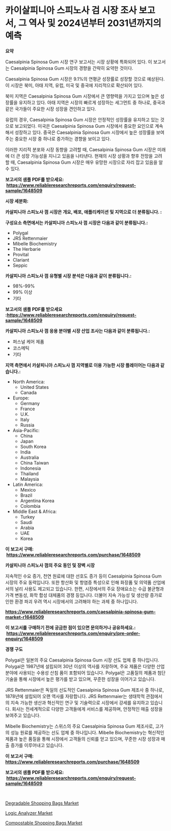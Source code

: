 <p><h1>카이살피니아 스피노사 검 시장 조사 보고서, 그 역사 및 2024년부터 2031년까지의 예측</h1></p><p><strong>요약</strong></p>
<p><p>Caesalpinia Spinosa Gum 시장 연구 보고서는 시장 상황에 특화되어 있다. 이 보고서는 Caesalpinia Spinosa Gum 시장의 경향을 간략히 요약한 것이다. </p><p>Caesalpinia Spinosa Gum 시장은 9.1%의 연평균 성장률로 성장할 것으로 예상된다. 이 시장은 북미, 아태 지역, 유럽, 미국 및 중국에 지리적으로 확산되어 있다. </p><p>북미 지역은 Caesalpinia Spinosa Gum 시장에서 큰 영향력을 가지고 있으며 높은 성장률을 유지하고 있다. 아태 지역은 시장의 빠르게 성장하는 세그먼트 중 하나로, 중국과 같은 국가들이 주요한 시장 성장을 견인하고 있다. </p><p>유럽의 경우, Caesalpinia Spinosa Gum 시장은 안정적인 성장률을 유지하고 있는 것으로 보고되었다. 미국은 Caesalpinia Spinosa Gum 시장에서 중요한 요인으로 계속해서 성장하고 있다. 중국은 Caesalpinia Spinosa Gum 시장에서 높은 성장률을 보여주는 중요한 시장 중 하나로 증가하는 경향을 보이고 있다. </p><p>이러한 지리적 분포와 시장 동향을 고려할 때, Caesalpinia Spinosa Gum 시장은 미래에 더 큰 성장 가능성을 지니고 있음을 나타낸다. 현재의 시장 상황과 향후 전망을 고려할 때, Caesalpinia Spinosa Gum 시장은 매우 유망한 시장으로 자리 잡고 있음을 알 수 있다.</p></p>
<p><strong>보고서의 샘플 PDF를 받으세요: &nbsp;<a href="https://www.reliableresearchreports.com/enquiry/request-sample/1648509">https://www.reliableresearchreports.com/enquiry/request-sample/1648509</a></strong></p>
<p><strong>시장 세분화:</strong></p>
<p><strong> 카살피니아 스피노사 껌 시장은 개요, 배포, 애플리케이션 및 지역으로 더 분류됩니다. :</strong></p>
<p><strong>구성요소 측면에서는 카살피니아 스피노사 껌 시장은 다음과 같이 분류됩니다.:</strong></p>
<p><ul><li>Polygal</li><li>JRS Rettenmaier</li><li>Mibelle Biochemistry</li><li>The Herbarie</li><li>Provital</li><li>Clariant</li><li>Seppic</li></ul></p>
<p><strong> 카살피니아 스피노사 껌 유형별 시장 분석은 다음과 같이 분류됩니다.:</strong></p>
<p><ul><li>98%-99%</li><li>99% 이상</li><li>기타</li></ul></p>
<p><strong>보고서의 샘플 PDF를 받으세요 :<a href="https://www.reliableresearchreports.com/enquiry/request-sample/1648509">https://www.reliableresearchreports.com/enquiry/request-sample/1648509</a></strong></p>
<p><strong> 카살피니아 스피노사 껌 응용 분야별 시장 산업 조사는 다음과 같이 분류됩니다.:</strong></p>
<p><ul><li>퍼스널 케어 제품</li><li>코스메틱</li><li>기타</li></ul></p>
<p><strong>지역 측면에서 카살피니아 스피노사 껌 지역별로 이용 가능한 시장 플레이어는 다음과 같습니다.:</strong></p>
<p><ul>
    <li>
        North America:
        <ul>
            <li>United States</li>
            <li>Canada</li>
        </ul>
    </li>
    <li>
        Europe:
        <ul>
            <li>Germany</li>
            <li>France</li>
            <li>U.K.</li>
            <li>Italy</li>
            <li>Russia</li>
        </ul>
    </li>
    <li>
        Asia-Pacific:
        <ul>
            <li>China</li>
            <li>Japan</li>
            <li>South Korea</li>
            <li>India</li>
            <li>Australia</li>
            <li>China Taiwan</li>
            <li>Indonesia</li>
            <li>Thailand</li>
            <li>Malaysia</li>
        </ul>
    </li>
    <li>
        Latin America:
        <ul>
            <li>Mexico</li>
            <li>Brazil</li>
            <li>Argentina Korea</li>
            <li>Colombia</li>
        </ul>
    </li>
    <li>
        Middle East & Africa:
        <ul>
            <li>Turkey</li>
            <li>Saudi</li>
            <li>Arabia</li>
            <li>UAE</li>
            <li>Korea</li>
        </ul>
    </li>
    </ul></p>
<p><strong>이 보고서 구매: &nbsp;<a href="https://www.reliableresearchreports.com/purchase/1648509">https://www.reliableresearchreports.com/purchase/1648509</a></strong></p>
<p><strong>카살피니아 스피노사 껌의 주요 동인 및 장벽 시장</strong></p>
<p><p>지속적인 수요 증가, 천연 원료에 대한 선호도 증가 등이 Caesalpinia Spinosa Gum 시장의 주요 동력입니다. 또한 항산화 및 항염증 특성으로 인해 화장품 및 의약품 산업에서의 널리 사용도 제고되고 있습니다. 한편, 시장에서의 주요 장애요소는 수급 불균형과 가격 변동성, 화학 합성 대체품의 경쟁 등입니다. 더불어 지속 가능성 및 생산량 증가로 인한 환경 파괴 우려 역시 시장에서의 고려해야 하는 과제 중 하나입니다.</p></p>
<p><strong><a href="https://www.reliableresearchreports.com/caesalpinia-spinosa-gum-market-r1648509">https://www.reliableresearchreports.com/caesalpinia-spinosa-gum-market-r1648509</a></strong></p>
<p><strong>이 보고서를 구매하기 전에 궁금한 점이 있으면 문의하거나 공유하세요.: &nbsp;<a href="https://www.reliableresearchreports.com/enquiry/pre-order-enquiry/1648509">https://www.reliableresearchreports.com/enquiry/pre-order-enquiry/1648509</a></strong></p>
<p><strong>경쟁 구도</strong></p>
<p><p>Polygal은 일본의 주요 Caesalpinia Spinosa Gum 시장 선도 업체 중 하나입니다. Polygal은 1987년에 설립되어 30년 이상의 역사를 자랑하며, 주요 제품은 다양한 산업 분야에 사용되는 수용성 산침 품이 포함되어 있습니다. Polygal은 고품질의 제품과 첨단 기술을 통해 시장에서 높은 평가를 받고 있으며, 꾸준한 성장을 이어가고 있습니다.</p><p>JRS Rettenmaier은 독일의 선도적인 Caesalpinia Spinosa Gum 제조사 중 하나로, 1878년에 설립되어 오랜 역사를 자랑합니다. JRS Rettenmaier는 생태학적 관점에서의 지속 가능한 생산과 혁신적인 연구 및 기술력으로 시장에서 강세를 유지하고 있습니다. 회사는 전세계적으로 다양한 고객들에게 서비스를 제공하며, 안정적인 매출 성장을 보여주고 있습니다.</p><p>Mibelle Biochemistry는 스위스의 주요 Caesalpinia Spinosa Gum 제조사로, 고가의 성능 원료를 제공하는 선도 업체 중 하나입니다. Mibelle Biochemistry는 혁신적인 제품과 높은 품질을 통해 시장에서 고객들의 신뢰를 얻고 있으며, 꾸준한 시장 성장과 매출 증가를 이루어내고 있습니다.</p></p>
<p><strong>이 보고서 구매: &nbsp; <a href="https://www.reliableresearchreports.com/purchase/1648509">https://www.reliableresearchreports.com/purchase/1648509</a></strong></p>
<p><strong>보고서의 샘플 PDF를 받으세요: &nbsp;<a href="https://www.reliableresearchreports.com/enquiry/request-sample/1648509">https://www.reliableresearchreports.com/enquiry/request-sample/1648509</a></strong><strong></strong></p>
<p>&nbsp;</p>
<p><p><a href="https://www.linkedin.com/pulse/degradable-shopping-bags-market-competitive-analysis-2u9pf?trackingId=EFc65oF3k6pnNDKXH86OFA%3D%3D">Degradable Shopping Bags Market</a></p><p><a href="https://github.com/RickHolmes3/Market-Research-Report-List-4/blob/main/logic-analyzer-market.md">Logic Analyzer Market</a></p><p><a href="https://www.linkedin.com/pulse/compostable-shopping-bags-market-trends-forecast-competitive-mfmcf?trackingId=tfevjp7r68PlQGzqs6Mqug%3D%3D">Compostable Shopping Bags Market</a></p></p>